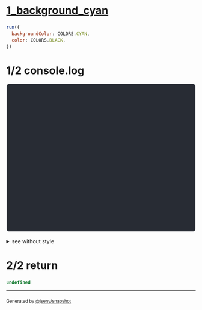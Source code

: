 # [1_background_cyan](../../multiline_1_cell.test.mjs#L52)

```js
run({
  backgroundColor: COLORS.CYAN,
  color: COLORS.BLACK,
})
```

# 1/2 console.log

![img](console.log.svg)

<details>
  <summary>see without style</summary>

```console
--- a_b_c ---
┌───┐
│ a │
│ b │
│ c │
└───┘

--- a_b_c_max_height_1 ---
┌─────────────┐
│ ↓ 3 lines ↓ │
└─────────────┘

--- a_b_c_max_height_2 ---
┌─────────────┐
│ a           │
│ ↓ 2 lines ↓ │
└─────────────┘

--- a_b_c_max_height_3 ---
┌───┐
│ a │
│ b │
│ c │
└───┘

```

</details>


# 2/2 return

```js
undefined
```

---

<sub>
  Generated by <a href="https://github.com/jsenv/core/tree/main/packages/independent/snapshot">@jsenv/snapshot</a>
</sub>
